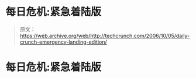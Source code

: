 # 每日危机:紧急着陆版 

> 原文：<https://web.archive.org/web/http://techcrunch.com/2006/10/05/daily-crunch-emergency-landing-edition/>

# 每日危机:紧急着陆版